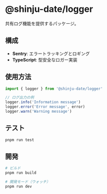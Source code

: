 # @shinju-date/logger

共有ログ機能を提供するパッケージ。

## 構成

- **Sentry**: エラートラッキングとロギング
- **TypeScript**: 型安全なロガー実装

## 使用方法

```typescript
import { logger } from '@shinju-date/logger'

// ログ出力の例
logger.info('Information message')
logger.error('Error message', error)
logger.warn('Warning message')
```

## テスト

```bash
pnpm run test
```

## 開発

```bash
# ビルド
pnpm run build

# 開発モード（ウォッチ）
pnpm run dev
```